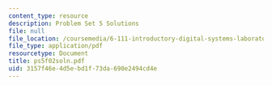 ```yaml
---
content_type: resource
description: Problem Set 5 Solutions
file: null
file_location: /coursemedia/6-111-introductory-digital-systems-laboratory-fall-2002/3157f46e4d5ebd1f73da690e2494cd4e_ps5f02soln.pdf
file_type: application/pdf
resourcetype: Document
title: ps5f02soln.pdf
uid: 3157f46e-4d5e-bd1f-73da-690e2494cd4e
---
```

